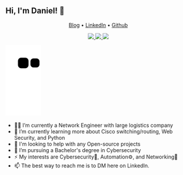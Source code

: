 ## Hi, I'm Daniel! 👋

<p align="center">
  <a href="https://dadavidson.github.io" target="_blank">Blog</a> •
  <a href="https://www.linkedin.com/in/danieldav/" target="_blank">LinkedIn</a> •
  <a href="https://github.com/dadavidson" target="_blank">Github</a>
</p>

<!-- *Network Engineer, Hacker, Pythonista, and Cybersecurity Student at WGU.* -->

<div align="center">
  <a href="https://github.com/dadavidson">
  <img height="150em" src="https://github-readme-stats.vercel.app/api?username=dadavidson&show_icons=true&theme=city_lights&include_all_commits=true&count_private=true"/>
  <img height="150em"src="https://github-readme-stats.vercel.app/api/top-langs/?username=dadavidson&layout=compact&langs_count=7&theme=city_lights"/>
  <img width="660em" src="http://github-readme-streak-stats.herokuapp.com?user=dadavidson&theme=city-lights&border=FFFFFF"/></a>
</div>

![Snake animation](https://github.com/rafaballerini/rafaballerini/blob/output/github-contribution-grid-snake.svg)

- 👨‍💻 I’m currently a Network Engineer with large logistics company
- 🌱 I’m currently learning more about Cisco switching/routing, Web Security, and Python
- 🤔 I'm looking to help with any Open-source projects
- 🚀 I’m pursuing a Bachelor's degree in Cybersecurity
- ⚡ My interests are Cybersecurity🔐, Automation⚙️, and Networking📡
- 📫 The best way to reach me is to DM here on LinkedIn.
